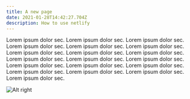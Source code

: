 ```yaml
---
title: A new page
date: 2021-01-28T14:42:27.704Z
description: How to use netlify
---
```

Lorem ipsum dolor sec. Lorem ipsum dolor sec. Lorem ipsum dolor sec. Lorem ipsum dolor sec. Lorem ipsum dolor sec. Lorem ipsum dolor sec. Lorem ipsum dolor sec. Lorem ipsum dolor sec. Lorem ipsum dolor sec. Lorem ipsum dolor sec. Lorem ipsum dolor sec. Lorem ipsum dolor sec. Lorem ipsum dolor sec. Lorem ipsum dolor sec. Lorem ipsum dolor sec. Lorem ipsum dolor sec. Lorem ipsum dolor sec. Lorem ipsum dolor sec. Lorem ipsum dolor sec.

![Alt right](/img/screenshot-2021-01-28-at-14.23.36.jpg "Yes, an image")